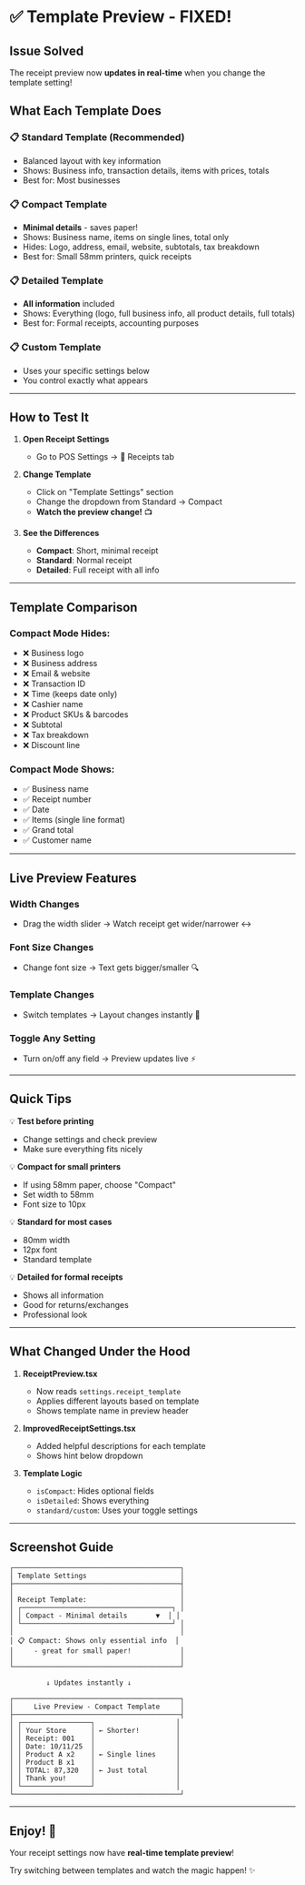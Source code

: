 # ✅ Template Preview - FIXED!

## Issue Solved
The receipt preview now **updates in real-time** when you change the template setting!

## What Each Template Does

### 📋 **Standard Template** (Recommended)
- Balanced layout with key information
- Shows: Business info, transaction details, items with prices, totals
- Best for: Most businesses

### 📋 **Compact Template** 
- **Minimal details** - saves paper!
- Shows: Business name, items on single lines, total only
- Hides: Logo, address, email, website, subtotals, tax breakdown
- Best for: Small 58mm printers, quick receipts

### 📋 **Detailed Template**
- **All information** included
- Shows: Everything (logo, full business info, all product details, full totals)
- Best for: Formal receipts, accounting purposes

### 📋 **Custom Template**
- Uses your specific settings below
- You control exactly what appears

---

## How to Test It

1. **Open Receipt Settings**
   - Go to POS Settings → 🧾 Receipts tab

2. **Change Template**
   - Click on "Template Settings" section
   - Change the dropdown from Standard → Compact
   - **Watch the preview change!** 📺

3. **See the Differences**
   - **Compact**: Short, minimal receipt
   - **Standard**: Normal receipt
   - **Detailed**: Full receipt with all info

---

## Template Comparison

### Compact Mode Hides:
- ❌ Business logo
- ❌ Business address
- ❌ Email & website
- ❌ Transaction ID
- ❌ Time (keeps date only)
- ❌ Cashier name
- ❌ Product SKUs & barcodes
- ❌ Subtotal
- ❌ Tax breakdown
- ❌ Discount line

### Compact Mode Shows:
- ✅ Business name
- ✅ Receipt number
- ✅ Date
- ✅ Items (single line format)
- ✅ Grand total
- ✅ Customer name

---

## Live Preview Features

### Width Changes
- Drag the width slider → Watch receipt get wider/narrower ↔️

### Font Size Changes  
- Change font size → Text gets bigger/smaller 🔍

### Template Changes
- Switch templates → Layout changes instantly 🎨

### Toggle Any Setting
- Turn on/off any field → Preview updates live ⚡

---

## Quick Tips

💡 **Test before printing**
- Change settings and check preview
- Make sure everything fits nicely

💡 **Compact for small printers**
- If using 58mm paper, choose "Compact"
- Set width to 58mm
- Font size to 10px

💡 **Standard for most cases**
- 80mm width
- 12px font
- Standard template

💡 **Detailed for formal receipts**
- Shows all information
- Good for returns/exchanges
- Professional look

---

## What Changed Under the Hood

1. **ReceiptPreview.tsx**
   - Now reads `settings.receipt_template`
   - Applies different layouts based on template
   - Shows template name in preview header

2. **ImprovedReceiptSettings.tsx**
   - Added helpful descriptions for each template
   - Shows hint below dropdown

3. **Template Logic**
   - `isCompact`: Hides optional fields
   - `isDetailed`: Shows everything
   - `standard/custom`: Uses your toggle settings

---

## Screenshot Guide

```
┌─────────────────────────────────────────┐
│ Template Settings                       │
├─────────────────────────────────────────┤
│                                         │
│ Receipt Template:                       │
│ ┌─────────────────────────────────────┐ │
│ │ Compact - Minimal details       ▼  │ │
│ └─────────────────────────────────────┘ │
│                                         │
│ 📋 Compact: Shows only essential info  │
│     - great for small paper!            │
│                                         │
└─────────────────────────────────────────┘

         ↓ Updates instantly ↓

┌─────────────────────────────────────────┐
│     Live Preview - Compact Template     │
├─────────────────────────────────────────┤
│ ┌─────────────────┐                    │
│ │ Your Store      │ ← Shorter!         │
│ │ Receipt: 001    │                    │
│ │ Date: 10/11/25  │                    │
│ │ Product A x2    │ ← Single lines     │
│ │ Product B x1    │                    │
│ │ TOTAL: 87,320   │ ← Just total       │
│ │ Thank you!      │                    │
│ └─────────────────┘                    │
└─────────────────────────────────────────┘
```

---

## Enjoy! 🎉

Your receipt settings now have **real-time template preview**!

Try switching between templates and watch the magic happen! ✨

